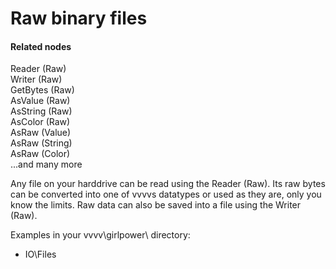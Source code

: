 # Raw binary files


#### Related nodes
<span class="node">Reader (Raw)</span>  
<span class="node">Writer (Raw)</span>  
<span class="node">GetBytes (Raw)</span>  
<span class="node">AsValue (Raw)</span>  
<span class="node">AsString (Raw)</span>  
<span class="node">AsColor (Raw)</span>  
<span class="node">AsRaw (Value)</span>  
<span class="node">AsRaw (String)</span>  
<span class="node">AsRaw (Color)</span>  
...and many more  



Any file on your harddrive can be read using the <span class="node">Reader (Raw)</span>. Its raw bytes can be converted into one of vvvvs datatypes or used as they are, only you know the limits. Raw data can also be saved into a file using the <span class="node">Writer (Raw)</span>.  

Examples in your vvvv\girlpower\ directory:  
* IO\Files  

